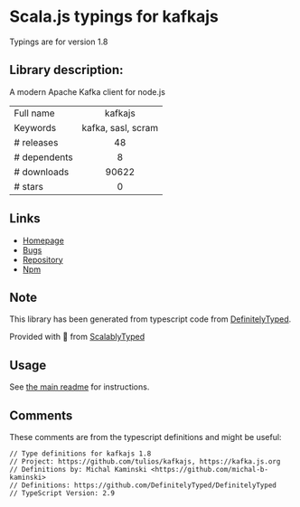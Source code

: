 
# Scala.js typings for kafkajs

Typings are for version 1.8

## Library description:
A modern Apache Kafka client for node.js

|                    |                 |
| ------------------ | :-------------: |
| Full name          | kafkajs |
| Keywords           | kafka, sasl, scram |
| # releases         | 48 |
| # dependents       | 8 |
| # downloads        | 90622 |
| # stars            | 0 |

## Links
- [Homepage](https://kafka.js.org)
- [Bugs](https://github.com/tulios/kafkajs/issues)
- [Repository](https://github.com/tulios/kafkajs)
- [Npm](https://www.npmjs.com/package/kafkajs)
    


## Note
This library has been generated from typescript code from [DefinitelyTyped](https://definitelytyped.org).

Provided with :purple_heart: from [ScalablyTyped](https://github.com/oyvindberg/ScalablyTyped)

## Usage
See [the main readme](../../readme.md) for instructions.

## Comments

These comments are from the typescript definitions and might be useful:
```
// Type definitions for kafkajs 1.8
// Project: https://github.com/tulios/kafkajs, https://kafka.js.org
// Definitions by: Michal Kaminski <https://github.com/michal-b-kaminski>
// Definitions: https://github.com/DefinitelyTyped/DefinitelyTyped
// TypeScript Version: 2.9

```

